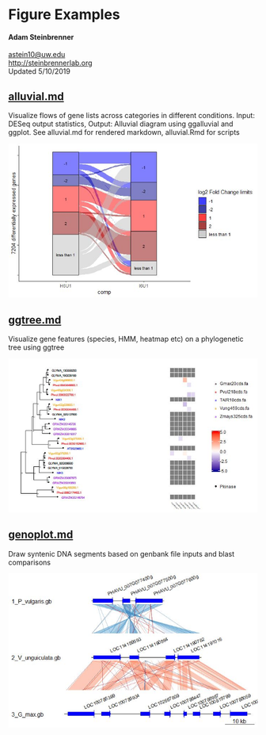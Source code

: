 Figure Examples
================

#### Adam Steinbrenner<br>
<astein10@uw.edu><br>
<http://steinbrennerlab.org><br>
Updated 5/10/2019

## [alluvial.md](https://github.com/steinbrennerlab/figure_examples/blob/master/alluvial.md)
Visualize flows of gene lists across categories in different conditions.  Input: DESeq output statistics, Output: Alluvial diagram using ggalluvial and ggplot.
See alluvial.md for rendered markdown, alluvial.Rmd for scripts

![two_comps](img/alluvial.jpg)

## [ggtree.md](https://github.com/steinbrennerlab/figure_examples/blob/master/ggtree.md)
Visualize gene features (species, HMM, heatmap etc) on a phylogenetic tree using ggtree

![ggtree](img/ggtree.jpg)

## [genoplot.md](https://github.com/steinbrennerlab/figure_examples/blob/master/genoplot.md)
Draw syntenic DNA segments based on genbank file inputs and blast comparisons

![genoplot](img/genoplot.jpg)